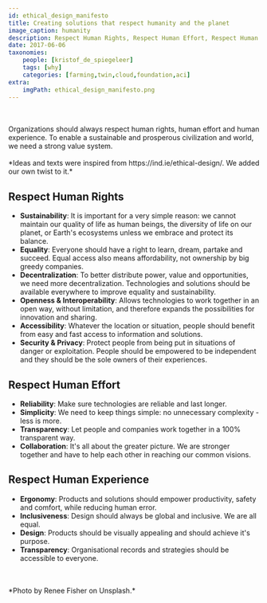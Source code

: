 ```yaml
---
id: ethical_design_manifesto
title: Creating solutions that respect humanity and the planet
image_caption: humanity
description: Respect Human Rights, Respect Human Effort, Respect Human Experience
date: 2017-06-06
taxonomies:
    people: [kristof_de_spiegeleer]
    tags: [why]
    categories: [farming,twin,cloud,foundation,aci]
extra:
    imgPath: ethical_design_manifesto.png
---
```

<br/>
<br/>
Organizations should always respect human rights, human effort and human experience. To enable a sustainable and prosperous civilization and world, we need a strong value system.
<br/>
<br/>
*Ideas and texts were inspired from https://ind.ie/ethical-design/. We added our own twist to it.*

## Respect Human Rights

- **Sustainability**: It is important for a very simple reason: we cannot maintain our quality of life as human beings, the diversity of life on our planet, or Earth's ecosystems unless we embrace and protect its balance.
- **Equality**: Everyone should have a right to learn, dream, partake and succeed. Equal access also means affordability, not ownership by big greedy companies.
- **Decentralization**: To better distribute power, value and opportunities, we need more decentralization. Technologies and solutions should be available everywhere to improve equality and sustainability. 
- **Openness & Interoperability**: Allows technologies to work together in an open way, without limitation, and therefore expands the possibilities for innovation and sharing.
- **Accessibility**: Whatever the location or situation, people should benefit from easy and fast access to information and solutions.
- **Security & Privacy**: Protect people from being put in situations of danger or exploitation. People should be empowered to be independent and they should be the sole owners of their experiences.

## Respect Human Effort

- **Reliability**: Make sure technologies are reliable and last longer.
- **Simplicity**: We need to keep things simple: no unnecessary complexity - less is more.
- **Transparency**: Let people and companies work together in a 100% transparent way.
- **Collaboration**: It's all about the greater picture. We are stronger together and have to help each other in reaching our common visions.

## Respect Human Experience

- **Ergonomy**: Products and solutions should empower productivity, safety and comfort, while reducing human error.
- **Inclusiveness**: Design should always be global and inclusive. We are all equal.
- **Design**: Products should be visually appealing and should achieve it's purpose.
- **Transparency**: Organisational records and strategies should be accessible to everyone.
<br/>
<br/>
*Photo by Renee Fisher on Unsplash.*
